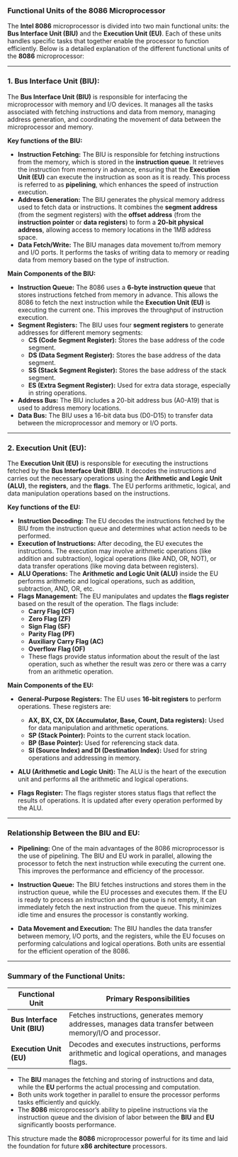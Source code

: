 ### **Functional Units of the 8086 Microprocessor**

The **Intel 8086** microprocessor is divided into two main functional units: the **Bus Interface Unit (BIU)** and the **Execution Unit (EU)**. Each of these units handles specific tasks that together enable the processor to function efficiently. Below is a detailed explanation of the different functional units of the **8086** microprocessor:

---

### **1. Bus Interface Unit (BIU):**

The **Bus Interface Unit (BIU)** is responsible for interfacing the microprocessor with memory and I/O devices. It manages all the tasks associated with fetching instructions and data from memory, managing address generation, and coordinating the movement of data between the microprocessor and memory.

**Key functions of the BIU:**
- **Instruction Fetching:** The BIU is responsible for fetching instructions from the memory, which is stored in the **instruction queue**. It retrieves the instruction from memory in advance, ensuring that the **Execution Unit (EU)** can execute the instruction as soon as it is ready. This process is referred to as **pipelining**, which enhances the speed of instruction execution.
- **Address Generation:** The BIU generates the physical memory address used to fetch data or instructions. It combines the **segment address** (from the segment registers) with the **offset address** (from the **instruction pointer** or **data registers**) to form a **20-bit physical address**, allowing access to memory locations in the 1MB address space.
- **Data Fetch/Write:** The BIU manages data movement to/from memory and I/O ports. It performs the tasks of writing data to memory or reading data from memory based on the type of instruction.

**Main Components of the BIU:**
- **Instruction Queue:** The 8086 uses a **6-byte instruction queue** that stores instructions fetched from memory in advance. This allows the 8086 to fetch the next instruction while the **Execution Unit (EU)** is executing the current one. This improves the throughput of instruction execution.
- **Segment Registers:** The BIU uses four **segment registers** to generate addresses for different memory segments:
  - **CS (Code Segment Register):** Stores the base address of the code segment.
  - **DS (Data Segment Register):** Stores the base address of the data segment.
  - **SS (Stack Segment Register):** Stores the base address of the stack segment.
  - **ES (Extra Segment Register):** Used for extra data storage, especially in string operations.
- **Address Bus:** The BIU includes a 20-bit address bus (A0-A19) that is used to address memory locations.
- **Data Bus:** The BIU uses a 16-bit data bus (D0-D15) to transfer data between the microprocessor and memory or I/O ports.

---

### **2. Execution Unit (EU):**

The **Execution Unit (EU)** is responsible for executing the instructions fetched by the **Bus Interface Unit (BIU)**. It decodes the instructions and carries out the necessary operations using the **Arithmetic and Logic Unit (ALU)**, the **registers**, and the **flags**. The EU performs arithmetic, logical, and data manipulation operations based on the instructions.

**Key functions of the EU:**
- **Instruction Decoding:** The EU decodes the instructions fetched by the BIU from the instruction queue and determines what action needs to be performed.
- **Execution of Instructions:** After decoding, the EU executes the instructions. The execution may involve arithmetic operations (like addition and subtraction), logical operations (like AND, OR, NOT), or data transfer operations (like moving data between registers).
- **ALU Operations:** The **Arithmetic and Logic Unit (ALU)** inside the EU performs arithmetic and logical operations, such as addition, subtraction, AND, OR, etc.
- **Flags Management:** The EU manipulates and updates the **flags register** based on the result of the operation. The flags include:
  - **Carry Flag (CF)**
  - **Zero Flag (ZF)**
  - **Sign Flag (SF)**
  - **Parity Flag (PF)**
  - **Auxiliary Carry Flag (AC)**
  - **Overflow Flag (OF)**
  - These flags provide status information about the result of the last operation, such as whether the result was zero or there was a carry from an arithmetic operation.
  
**Main Components of the EU:**
- **General-Purpose Registers:** The EU uses **16-bit registers** to perform operations. These registers are:
  - **AX, BX, CX, DX (Accumulator, Base, Count, Data registers):** Used for data manipulation and arithmetic operations.
  - **SP (Stack Pointer):** Points to the current stack location.
  - **BP (Base Pointer):** Used for referencing stack data.
  - **SI (Source Index) and DI (Destination Index):** Used for string operations and addressing in memory.
  
- **ALU (Arithmetic and Logic Unit):** The ALU is the heart of the execution unit and performs all the arithmetic and logical operations.

- **Flags Register:** The flags register stores status flags that reflect the results of operations. It is updated after every operation performed by the ALU.

---

### **Relationship Between the BIU and EU:**

- **Pipelining:** One of the main advantages of the 8086 microprocessor is the use of pipelining. The BIU and EU work in parallel, allowing the processor to fetch the next instruction while executing the current one. This improves the performance and efficiency of the processor.
  
- **Instruction Queue:** The BIU fetches instructions and stores them in the instruction queue, while the EU processes and executes them. If the EU is ready to process an instruction and the queue is not empty, it can immediately fetch the next instruction from the queue. This minimizes idle time and ensures the processor is constantly working.

- **Data Movement and Execution:** The BIU handles the data transfer between memory, I/O ports, and the registers, while the EU focuses on performing calculations and logical operations. Both units are essential for the efficient operation of the 8086.

---

### **Summary of the Functional Units:**

| **Functional Unit** | **Primary Responsibilities** |
|---------------------|-----------------------------|
| **Bus Interface Unit (BIU)** | Fetches instructions, generates memory addresses, manages data transfer between memory/I/O and processor. |
| **Execution Unit (EU)** | Decodes and executes instructions, performs arithmetic and logical operations, and manages flags. |

- The **BIU** manages the fetching and storing of instructions and data, while the **EU** performs the actual processing and computation.
- Both units work together in parallel to ensure the processor performs tasks efficiently and quickly.
- The **8086** microprocessor’s ability to pipeline instructions via the instruction queue and the division of labor between the **BIU** and **EU** significantly boosts performance.

This structure made the **8086** microprocessor powerful for its time and laid the foundation for future **x86 architecture** processors.
